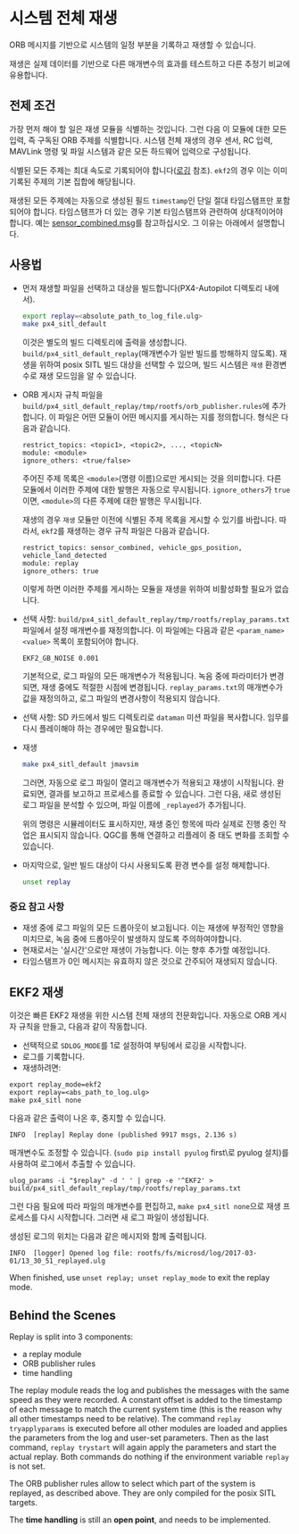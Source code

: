 # 시스템 전체 재생
ORB 메시지를 기반으로 시스템의 일정 부분을 기록하고 재생할 수 있습니다.

재생은 실제 데이터를 기반으로 다른 매개변수의 효과를 테스트하고 다른 추정기 비교에 유용합니다.

## 전제 조건
가장 먼저 해야 할 일은 재생 모듈을 식별하는 것입니다. 그런 다음 이 모듈에 대한 모든 입력, 즉 구독된 ORB 주제를 식별합니다. 시스템 전체 재생의 경우 센서, RC 입력, MAVLink 명령 및 파일 시스템과 같은 모든 하드웨어 입력으로 구성됩니다.

식별된 모든 주제는 최대 속도로 기록되어야 합니다([로깅](../dev_log/logging.md) 참조). `ekf2`의 경우 이는 이미 기록된 주제의 기본 집합에 해당됩니다.

재생된 모든 주제에는 자동으로 생성된 필드 `timestamp`인 단일 절대 타임스탬프만 포함되어야 합니다. 타임스탬프가 더 있는 경우 기본 타임스탬프와 관련하여 상대적이어야 합니다. 예는 [sensor_combined.msg](https://github.com/PX4/PX4-Autopilot/blob/master/msg/sensor_combined.msg)를 참고하십시오. 그 이유는 아래에서 설명합니다.


## 사용법

- 먼저 재생할 파일을 선택하고 대상을 빌드합니다(PX4-Autopilot 디렉토리 내에서).
  ```sh
  export replay=<absolute_path_to_log_file.ulg>
  make px4_sitl_default
  ```
  이것은 별도의 빌드 디렉토리에 출력을 생성합니다. `build/px4_sitl_default_replay`(매개변수가 일반 빌드를 방해하지 않도록). 재생을 위하여 posix SITL 빌드 대상을 선택할 수 있으며, 빌드 시스템은 `재생` 환경변수로 재생 모드임을 알 수 있습니다.
- ORB 게시자 규칙 파일을 `build/px4_sitl_default_replay/tmp/rootfs/orb_publisher.rules`에 추가합니다. 이 파일은 어떤 모듈이 어떤 메시지를 게시하는 지를 정의합니다. 형식은 다음과 같습니다.
  ```
  restrict_topics: <topic1>, <topic2>, ..., <topicN>
  module: <module>
  ignore_others: <true/false>
  ```
  주어진 주제 목록은 `<module>`(명령 이름)으로만 게시되는 것을 의미합니다. 다른 모듈에서 이러한 주제에 대한 발행은 자동으로 무시됩니다. `ignore_others`가 `true`이면, `<module>`의 다른 주제에 대한 발행은 무시됩니다.

  재생의 경우 `재생` 모듈만 이전에 식별된 주제 목록을 게시할 수 있기를 바랍니다. 따라서, `ekf2`를 재생하는 경우 규칙 파일은 다음과 같습니다.
  ```
  restrict_topics: sensor_combined, vehicle_gps_position, vehicle_land_detected
  module: replay
  ignore_others: true
  ```
  이렇게 하면 이러한 주제를 게시하는 모듈을 재생을 위하여 비활성화할 필요가 없습니다.

- 선택 사항: `build/px4_sitl_default_replay/tmp/rootfs/replay_params.txt` 파일에서 설정 매개변수를 재정의합니다. 이 파일에는 다음과 같은 `<param_name> <value>` 목록이 포함되어야 합니다.
  ```
  EKF2_GB_NOISE 0.001
  ```
  기본적으로, 로그 파일의 모든 매개변수가 적용됩니다. 녹음 중에 파라미터가 변경되면, 재생 중에도 적절한 시점에 변경됩니다. `replay_params.txt`의 매개변수가 값을 재정의하고, 로그 파일의 변경사항이 적용되지 않습니다.
- 선택 사항: SD 카드에서 빌드 디렉토리로 `dataman` 미션 파일을 복사합니다. 임무를 다시 플레이해야 하는 경우에만 필요합니다.
- 재생
  ```sh
  make px4_sitl_default jmavsim
  ```
  그러면, 자동으로 로그 파일이 열리고 매개변수가 적용되고 재생이 시작됩니다. 완료되면, 결과를 보고하고 프로세스를 종료할 수 있습니다. 그런 다음, 새로 생성된 로그 파일을 분석할 수 있으며, 파일 이름에 `_replayed`가 추가됩니다.

  위의 명령은 시뮬레이터도 표시하지만, 재생 중인 항목에 따라 실제로 진행 중인 작업은 표시되지 않습니다. QGC를 통해 연결하고 리플레이 중 태도 변화를 조회할 수 있습니다.

- 마지막으로, 일반 빌드 대상이 다시 사용되도록 환경 변수를 설정 해제합니다.
  ```sh
  unset replay
  ```

### 중요 참고 사항

- 재생 중에 로그 파일의 모든 드롭아웃이 보고됩니다. 이는 재생에 부정적인 영향을 미치므로, 녹음 중에 드롭아웃이 발생하지 않도록 주의하여야합니다.
- 현재로서는 '실시간'으로만 재생이 가능합니다. 이는 향후 추가할 예정입니다.
- 타임스탬프가 0인 메시지는 유효하지 않은 것으로 간주되어 재생되지 않습니다.

## EKF2 재생

이것은 빠른 EKF2 재생을 위한 시스템 전체 재생의 전문화입니다. 자동으로 ORB 게시자 규칙을 만들고, 다음과 같이 작동합니다.

* 선택적으로 `SDLOG_MODE`를 1로 설정하여 부팅에서 로깅을 시작합니다.
* 로그를 기록합니다.
* 재생하려면:

```
export replay_mode=ekf2
export replay=<abs_path_to_log.ulg>
make px4_sitl none
```

다음과 같은 출력이 나온 후, 중지할 수 있습니다.

```
INFO  [replay] Replay done (published 9917 msgs, 2.136 s)
```

매개변수도 조정할 수 있습니다. \(`sudo pip install pyulog` first\로 pyulog 설치\)를 사용하여 로그에서 추출할 수 있습니다.

```
ulog_params -i "$replay" -d ' ' | grep -e '^EKF2' > build/px4_sitl_default_replay/tmp/rootfs/replay_params.txt
```
그런 다음 필요에 따라 파일의 매개변수를 편집하고, `make px4_sitl none`으로 재생 프로세스를 다시 시작합니다. 그러면 새 로그 파일이 생성됩니다.

생성된 로그의 위치는 다음과 같은 메시지와 함께 출력됩니다.

```
INFO  [logger] Opened log file: rootfs/fs/microsd/log/2017-03-01/13_30_51_replayed.ulg
```

When finished, use `unset replay; unset replay_mode` to exit the replay mode.

## Behind the Scenes

Replay is split into 3 components:
- a replay module
- ORB publisher rules
- time handling

The replay module reads the log and publishes the messages with the same speed as they were recorded. A constant offset is added to the timestamp of each message to match the current system time (this is the reason why all other timestamps need to be relative). The command `replay tryapplyparams` is executed before all other modules are loaded and applies the parameters from the log and user-set parameters. Then as the last command, `replay trystart` will again apply the parameters and start the actual replay. Both commands do nothing if the environment variable `replay` is not set.

The ORB publisher rules allow to select which part of the system is replayed, as described above. They are only compiled for the posix SITL targets.

The **time handling** is still an **open point**, and needs to be implemented.
